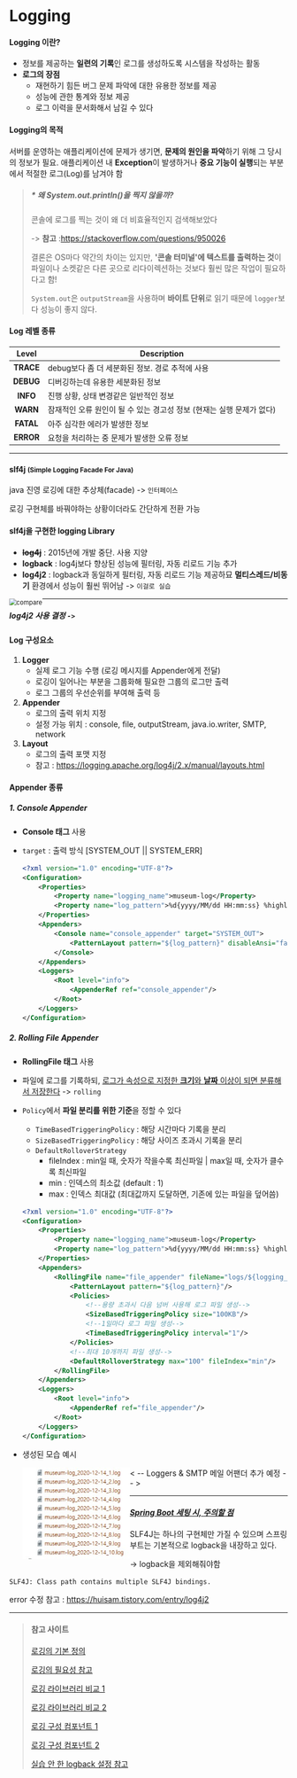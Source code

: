 <br>



# Logging



#### Logging 이란?

- 정보를 제공하는 **일련의 기록**인 로그를 생성하도록 시스템을 작성하는 활동
- **로그의 장점**
  - 재현하기 힘든 버그 문제 파악에 대한 유용한 정보를 제공
  - 성능에 관한 통계와 정보 제공
  - 로그 이력을 문서화해서 남길 수 있다



#### Logging의 목적

서버를 운영하는 애플리케이션에 문제가 생기면, **문제의 원인을 파악**하기 위해 그 당시의 정보가 필요. 애플리케이션 내 **Exception**이 발생하거나 **중요 기능이 실행**되는 부분에서 적절한 로그(Log)를 남겨야 함 



> ##### \* 왜 System.out.println()을 찍지 않을까?
>
> 콘솔에 로그를 찍는 것이 왜 더 비효율적인지 검색해보았다
>
> -> **참고** :https://stackoverflow.com/questions/950026
>
> 결론은 OS마다 약간의 차이는 있지만, **\'콘솔 터미널\'에 텍스트를 출력하는 것**이 파일이나 소켓같은 다른 곳으로 리다이렉션하는 것보다 훨씬 많은 작업이 필요하다고 함! 
>
> 
>
> `System.out`은 `outputStream`을 사용하며 **바이트 단위**로 읽기 때문에 `logger`보다 성능이 좋지 않다.



#### Log 레벨 종류

|   Level   | Description                                                  |
| :-------: | ------------------------------------------------------------ |
| **TRACE** | debug보다 좀 더 세분화된 정보. 경로 추적에 사용              |
| **DEBUG** | 디버깅하는데 유용한 세분화된 정보                            |
| **INFO**  | 진행 상황, 상태 변경같은 일반적인 정보                       |
| **WARN**  | 잠재적인 오류 원인이 될 수 있는 경고성 정보 (현재는 실행 문제가 없다) |
| **FATAL** | 아주 심각한 에러가 발생한 정보                               |
| **ERROR** | 요청을 처리하는 중 문제가 발생한 오류 정보                   |



---

#### slf4j <small>(Simple Logging Facade For Java)</small> 

java 진영 로깅에 대한 추상체(facade) -> `인터페이스`

로깅 구현체를 바꿔야하는 상황이더라도 간단하게 전환 가능



#### slf4j을 구현한 logging Library 

- <del>**log4j**</del> : 2015년에 개발 중단. 사용 지양
- **logback** : log4j보다 향상된 성능에 필터링, 자동 리로드 기능 추가 
- **log4j2** : logback과 동일하게 필터링, 자동 리로드 기능 제공하묘 **멀티스레드/비동기** 환경에서 성능이 훨씬 뛰어남 -> `이걸로 실습`

<img src="https://logging.apache.org/log4j/2.x/images/async-throughput-comparison.png" alt="compare" style="zoom:80%; float:left;" />



---



##### *log4j2 사용 결정*  `->`



#### Log 구성요소

1. **Logger** 
   - 실제 로그 기능 수행 (로깅 메시지를 Appender에게 전달)
   - 로깅이 일어나는 부분을 그룹화해 필요한 그룹의 로그만 출력
   - 로그 그룹의 우선순위를 부여해 출력 등 
2. **Appender**
   - 로그의 출력 위치 지정
   - 설정 가능 위치 : console, file, outputStream, java.io.writer, SMTP, network
3. **Layout**
   - 로그의 출력 포맷 지정
   - 참고 : https://logging.apache.org/log4j/2.x/manual/layouts.html



#### Appender 종류 



##### 1. Console Appender

- **Console 태그** 사용

- `target` : 출력 방식 [SYSTEM_OUT || SYSTEM_ERR]

  ```xml
  <?xml version="1.0" encoding="UTF-8"?>
  <Configuration>
      <Properties>
          <Property name="logging_name">museum-log</Property>
          <Property name="log_pattern">%d{yyyy/MM/dd HH:mm:ss} %highlight{%-5level}{FATAL=white, ERROR=red, WARN=blue, INFO=green, DEBUG=green, TRACE=blue}[%t] %C %m%n</Property>
      </Properties>
      <Appenders>
          <Console name="console_appender" target="SYSTEM_OUT">
              <PatternLayout pattern="${log_pattern}" disableAnsi="false"/>
          </Console>
      </Appenders>
      <Loggers>
          <Root level="info">
              <AppenderRef ref="console_appender"/>
          </Root>
      </Loggers>
  </Configuration>
  ```



##### 2. Rolling File Appender

- **RollingFile 태그** 사용

- 파일에 로그를 기록하되, <u>로그가 속성으로 지정한 **크기**와 **날짜** 이상이 되면 분류해서 저장한다</u> -> `rolling`

- `Policy`에서 **파일 분리를 위한 기준**을 정할 수 있다  

  - `TimeBasedTriggeringPolicy` : 해당 시간마다 기록을 분리
  - `SizeBasedTriggeringPolicy` : 해당 사이즈 초과시 기록을 분리
  - `DefaultRolloverStrategy` 
    - fileIndex : min일 때, 숫자가 작을수록 최신파일 | max일 때, 숫자가 클수록 최신파일 
    - min : 인덱스의 최소값 (default : 1)
    - max : 인덱스 최대값 (최대값까지 도달하면, 기존에 있는 파일을 덮어씀)

  ```xml
  <?xml version="1.0" encoding="UTF-8"?>
  <Configuration>
      <Properties>
          <Property name="logging_name">museum-log</Property>
          <Property name="log_pattern">%d{yyyy/MM/dd HH:mm:ss} %highlight{%-5level}{FATAL=white, ERROR=red, WARN=blue, INFO=green, DEBUG=green, TRACE=blue}[%t] %C %m%n</Property>
      </Properties>
      <Appenders>
          <RollingFile name="file_appender" fileName="logs/${logging_name}.log" filePattern="logs/${logging_name}_%d{yyyy-MM-dd}-%i.log">
              <PatternLayout pattern="${log_pattern}"/>
              <Policies>
                  <!--용량 초과시 다음 넘버 사용해 로그 파일 생성-->
                  <SizeBasedTriggeringPolicy size="100KB"/>
                  <!--1일마다 로그 파일 생성-->
                  <TimeBasedTriggeringPolicy interval="1"/>
              </Policies>
              <!--최대 10개까지 파일 생성-->
              <DefaultRolloverStrategy max="100" fileIndex="min"/>
          </RollingFile>
      </Appenders>
      <Loggers>
          <Root level="info">
              <AppenderRef ref="file_appender"/>
          </Root>
      </Loggers>
  </Configuration>
  ```

- 생성된 모습 예시

   <img src="img\rolling.jpg" style="zoom: 80%; float:left;" />





< -- Loggers & SMTP 메일 어팬더 추가 예정 -- >





---

#### *<u>Spring Boot 세팅 시, 주의할 점</u>*

SLF4J는 하나의 구현체만 가질 수 있으며 스프링 부트는 기본적으로 logback을 내장하고 있다.

-> logback을 제외해줘야함

```
SLF4J: Class path contains multiple SLF4J bindings.
```

error 수정 참고 : https://huisam.tistory.com/entry/log4j2



---

> #### 참고 사이트 
>
> [로깅의 기본 정의](https://www.edwith.org/boostcourse-web/lecture/16813/) 
>
> [로깅의 필요성 참고](https://blog.lulab.net/programmer/what-should-i-log-with-an-intention-method-and-level/)
>
> [로깅 라이브러리 비교 1](https://junshock5.tistory.com/124)
>
> [로깅 라이브러리 비교 2](https://madplay.github.io/post/log4j-logback-log4j2)
>
> [로깅 구성 컴포넌트 1](https://velog.io/@bread_dd/Log4j-2-%EC%A0%9C%EB%8C%80%EB%A1%9C-%EC%82%AC%EC%9A%A9%ED%95%98%EA%B8%B0-%EA%B0%9C%EB%85%90)
>
> [로깅 구성 컴포넌트 2](https://pakss328.medium.com/log4j2-xml-%EC%84%A4%EC%A0%95-a3aa0d1bea2f)
>
> [실습 안 한 logback 설정 참고](https://goddaehee.tistory.com/206)